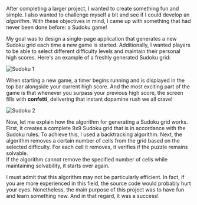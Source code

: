 After completing a larger project, I wanted to create something fun and simple. I also wanted to challenge myself a bit and see if I could develop an _algorithm_. With these objectives in mind, I came up with something that had never been done before: a Sudoku game!

My goal was to design a single-page application that generates a new Sudoku grid each time a new game is started. Additionally, I wanted players to be able to select different difficulty levels and maintain their personal high scores. Here's an example of a freshly generated Sudoku grid:

![Sudoku 1](/images/posts/sudoku1.jpg)

When starting a new game, a timer begins running and is displayed in the top bar alongside your current high score. And the most exciting part of the game is that whenever you surpass your previous high score, the screen fills with **confetti**, delivering that instant dopamine rush we all crave!

![Sudoku 2](/images/posts/sudoku2.jpg)

Now, let me explain how the algorithm for generating a Sudoku grid works. First, it creates a complete 9x9 Sudoku grid that is in accordance with the Sudoku rules. To achieve this, I used a backtracking algorithm. Next, the algorithm removes a certain number of cells from the grid based on the selected difficulty. For each cell it removes, it verifies if the puzzle remains solvable.  
If the algorithm cannot remove the specified number of cells while maintaining solvability, it starts over again.

I must admit that this algorithm may not be particularly efficient. In fact, if you are more experienced in this field, the source code would probably hurt your eyes. Nonetheless, the main purpose of this project was to have fun and learn something new. And in that regard, it was a success!

